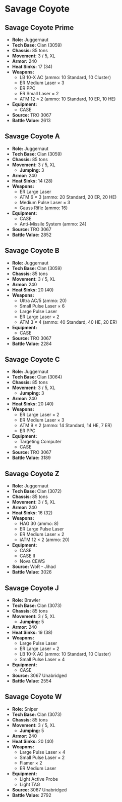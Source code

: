 # Savage Coyote
## Savage Coyote Prime
- **Role:** Juggernaut
- **Tech Base:** Clan (3059)
- **Chassis:** 85 tons
- **Movement:** 3 / 5, XL
- **Armor:** 240
- **Heat Sinks:** 17 (34)
- **Weapons:**
  - LB 10-X AC (ammo: 10 Standard, 10 Cluster)
  - ER Medium Laser × 3
  - ER PPC
  - ER Small Laser × 2
  - ATM 12 × 2 (ammo: 10 Standard, 10 ER, 10 HE)
- **Equipment:**
  - CASE
- **Source:** TRO 3067
- **Battle Value:** 2613

## Savage Coyote A
- **Role:** Juggernaut
- **Tech Base:** Clan (3059)
- **Chassis:** 85 tons
- **Movement:** 3 / 5, XL
  - **Jumping:** 3
- **Armor:** 240
- **Heat Sinks:** 14 (28)
- **Weapons:**
  - ER Large Laser
  - ATM 6 × 3 (ammo: 20 Standard, 20 ER, 20 HE)
  - Medium Pulse Laser × 3
  - Gauss Rifle (ammo: 16)
- **Equipment:**
  - CASE
  - Anti-Missile System (ammo: 24)
- **Source:** TRO 3067
- **Battle Value:** 2852

## Savage Coyote B
- **Role:** Juggernaut
- **Tech Base:** Clan (3059)
- **Chassis:** 85 tons
- **Movement:** 3 / 5, XL
- **Armor:** 240
- **Heat Sinks:** 20 (40)
- **Weapons:**
  - Ultra AC/5 (ammo: 20)
  - Small Pulse Laser × 6
  - Large Pulse Laser
  - ER Large Laser × 2
  - ATM 3 × 4 (ammo: 40 Standard, 40 HE, 20 ER)
- **Equipment:**
  - CASE
- **Source:** TRO 3067
- **Battle Value:** 2284

## Savage Coyote C
- **Role:** Juggernaut
- **Tech Base:** Clan (3064)
- **Chassis:** 85 tons
- **Movement:** 3 / 5, XL
  - **Jumping:** 3
- **Armor:** 240
- **Heat Sinks:** 20 (40)
- **Weapons:**
  - ER Large Laser × 2
  - ER Medium Laser × 3
  - ATM 9 × 2 (ammo: 14 Standard, 14 HE, 7 ER)
  - ER PPC
- **Equipment:**
  - Targeting Computer
  - CASE
- **Source:** TRO 3067
- **Battle Value:** 3189

## Savage Coyote Z
- **Role:** Juggernaut
- **Tech Base:** Clan (3072)
- **Chassis:** 85 tons
- **Movement:** 3 / 5, XL
- **Armor:** 240
- **Heat Sinks:** 16 (32)
- **Weapons:**
  - HAG 30 (ammo: 8)
  - ER Large Pulse Laser
  - ER Medium Laser × 2
  - iATM 12 × 2 (ammo: 20)
- **Equipment:**
  - CASE
  - CASE II
  - Nova CEWS
- **Source:** WoR - Jihad
- **Battle Value:** 3026

## Savage Coyote J
- **Role:** Brawler
- **Tech Base:** Clan (3073)
- **Chassis:** 85 tons
- **Movement:** 3 / 5, XL
  - **Jumping:** 5
- **Armor:** 240
- **Heat Sinks:** 19 (38)
- **Weapons:**
  - Large Pulse Laser
  - ER Large Laser × 2
  - LB 10-X AC (ammo: 10 Standard, 10 Cluster)
  - Small Pulse Laser × 4
- **Equipment:**
  - CASE
- **Source:** 3067 Unabridged
- **Battle Value:** 2554

## Savage Coyote W
- **Role:** Sniper
- **Tech Base:** Clan (3073)
- **Chassis:** 85 tons
- **Movement:** 3 / 5, XL
  - **Jumping:** 5
- **Armor:** 240
- **Heat Sinks:** 20 (40)
- **Weapons:**
  - Large Pulse Laser × 4
  - Small Pulse Laser × 2
  - Flamer × 2
  - ER Medium Laser
- **Equipment:**
  - Light Active Probe
  - Light TAG
- **Source:** 3067 Unabridged
- **Battle Value:** 2792

